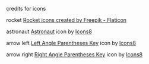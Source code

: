 credits for icons

rocket
<a href="https://www.flaticon.com/free-icons/rocket" title="rocket icons">Rocket icons created by Freepik - Flaticon</a>

astronaut
<a target="_blank" href="https://icons8.com/icon/13474/astronaut">Astronaut</a> icon by <a target="_blank" href="https://icons8.com">Icons8</a>

arrow left
<a target="_blank" href="https://icons8.com/icon/EWOPcT0VYLrp/left-angle-parentheses-key">Left Angle Parentheses Key</a> icon by <a target="_blank" href="https://icons8.com">Icons8</a>

arrow right
<a target="_blank" href="https://icons8.com/icon/1UCWIOnMmd4f/right-angle-parentheses-key">Right Angle Parentheses Key</a> icon by <a target="_blank" href="https://icons8.com">Icons8</a>